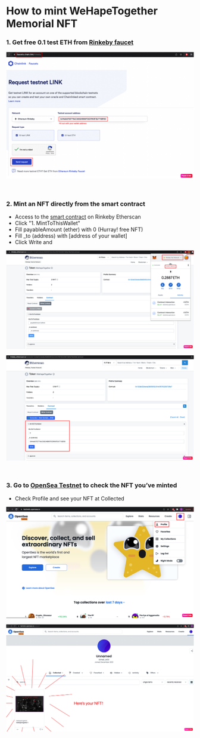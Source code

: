 # How to mint WeHapeTogether Memorial NFT
###

### 1. Get free 0.1 test ETH from [Rinkeby faucet](https://faucets.chain.link/rinkeby)

![avatar](https://github.com/johnsonfight/NFT_WeHapeTogether/blob/main/images/tutorial_0.png)


<br>

### 2. Mint an NFT directly from the smart contract
- Access to the [smart contract](https://rinkeby.etherscan.io/token/0x132daf22dede268656f32c54c0f9763256738fa7#writeContract) on Rinkeby Etherscan 
- Click "1. MintToThisWallet"
- Fill payableAmount (ether) with 0 (Hurray! free NFT)
- Fill _to (address) with [address of your wallet]
- Click Write and 

![avatar](https://github.com/johnsonfight/NFT_WeHapeTogether/blob/main/images/tutorial_1.png)

![avatar](https://github.com/johnsonfight/NFT_WeHapeTogether/blob/main/images/tutorial_2.png)

<br>

### 3. Go to [OpenSea Testnet](https://testnets.opensea.io/) to check the NFT you’ve minted
- Check Profile and see your NFT at Collected

![avatar](https://github.com/johnsonfight/NFT_WeHapeTogether/blob/main/images/tutorial_3.png)

![avatar](https://github.com/johnsonfight/NFT_WeHapeTogether/blob/main/images/tutorial_4.png)




